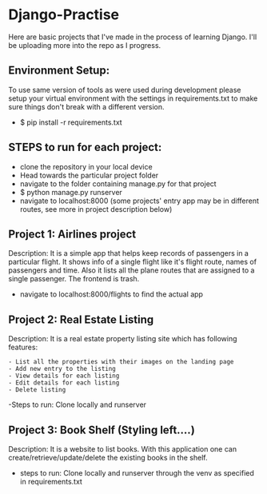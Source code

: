 # Django-Practise

Here are basic projects that I've made in the process of learning Django. I'll be uploading more into the repo as I progress.
## Environment Setup:
  To use same version of tools as were used during development please setup your virtual environment with the settings in requirements.txt to make sure things don't break with a different version.
  - $ pip install -r requirements.txt    
   
## STEPS to run for each project:
  - clone the repository in your local device
  - Head towards the particular project folder
  - navigate to the folder containing manage.py for that project
  - $ python manage.py runserver
  - navigate to localhost:8000
  (some projects' entry app may be in different routes, see more in project description below)
  
## Project 1: Airlines project
Description: It is a simple app that helps keep records of passengers in a particular flight. It shows info of a single flight like it's flight route, names of passengers and time. Also it lists all the plane routes that are assigned to a single passenger. The frontend is trash.
  - navigate to localhost:8000/flights to find the actual app

## Project 2: Real Estate Listing

  Description: It is a real estate property listing site which has following features:
  
    - List all the properties with their images on the landing page
    - Add new entry to the listing
    - View details for each listing
    - Edit details for each listing
    - Delete listing
  -Steps to run: Clone locally and runserver

## Project 3: Book Shelf (Styling left....)
  Description: It is a website to list books. With this application one can create/retrieve/update/delete the existing books in the shelf.

  - steps to run: Clone locally and runserver through the venv as specified in requirements.txt